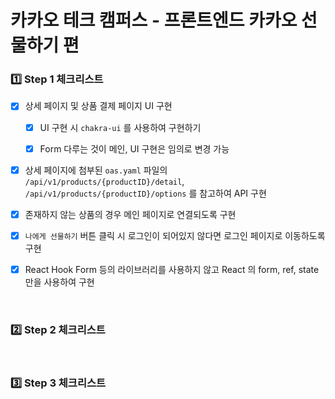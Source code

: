 <h1> 카카오 테크 캠퍼스 - 프론트엔드 카카오 선물하기 편 </h1>

<h3>1️⃣ Step 1 체크리스트</h3>

- [x] 상세 페이지 및 상품 결제 페이지 UI 구현

  - [x] UI 구현 시 `chakra-ui` 를 사용하여 구현하기

  - [x] Form 다루는 것이 메인, UI 구현은 임의로 변경 가능

- [x] 상세 페이지에 첨부된 `oas.yaml` 파일의 `/api/v1/products/{productID}/detail`, `/api/v1/products/{productID}/options` 를 참고하여 API 구현

- [x] 존재하지 않는 상품의 경우 메인 페이지로 연결되도록 구현

- [x] `나에게 선물하기` 버튼 클릭 시 로그인이 되어있지 않다면 로그인 페이지로 이동하도록 구현

- [x] React Hook Form 등의 라이브러리를 사용하지 않고 React 의 form, ref, state 만을 사용하여 구현

<br>

<h3>2️⃣ Step 2 체크리스트</h3>


<br>

<h3>3️⃣ Step 3 체크리스트</h3>


